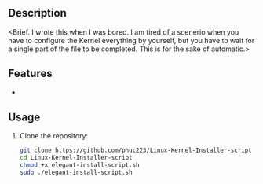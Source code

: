 # <Linux Kernel Installer>

## Description
<Brief. I wrote this when I was bored. I am tired of a scenerio when you have to configure the Kernel everything by yourself, but you have to wait for a single part of the file to be completed. This is for the sake of automatic.>

## Features
- <Do everything except the config of course.>

## Usage
1. Clone the repository:
   ```bash
   git clone https://github.com/phuc223/Linux-Kernel-Installer-script
   cd Linux-Kernel-Installer-script
   chmod +x elegant-install-script.sh
   sudo ./elegant-install-script.sh
